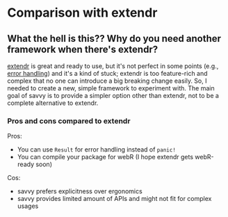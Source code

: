 # Comparison with extendr

## What the hell is this?? Why do you need another framework when there's extendr?

[extendr](https://extendr.github.io/) is great and ready to use, but it's not perfect in some points (e.g., [error handling][error]) and it's a kind of stuck; extendr is too feature-rich and complex that no one can introduce a big breaking change easily. So, I needed to create a new, simple framework to experiment with. The main goal of savvy is to provide a simpler option other than extendr, not to be a complete alternative to extendr.

[error]: https://github.com/extendr/extendr/issues/278

### Pros and cons compared to extendr

Pros:

* You can use `Result` for error handling instead of `panic!`
* You can compile your package for webR (I hope extendr gets webR-ready soon)

Cos:

* savvy prefers explicitness over ergonomics
* savvy provides limited amount of APIs and might not fit for complex usages
